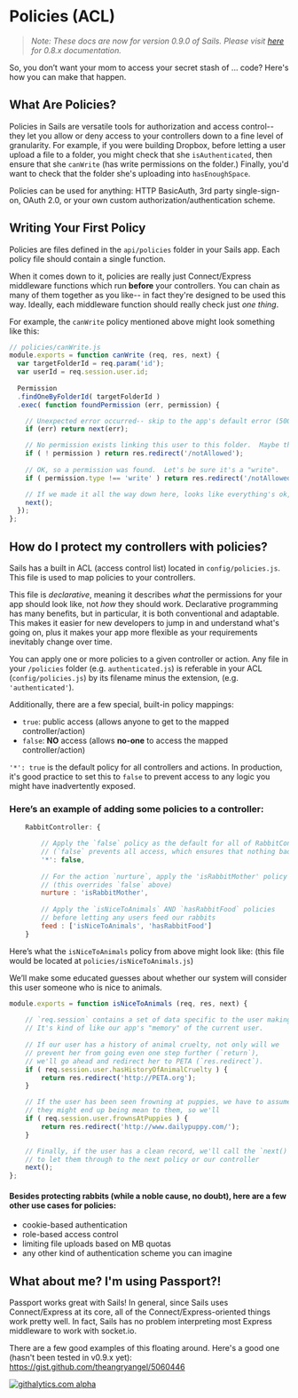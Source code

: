 # Policies (ACL)
> _Note: These docs are now for version 0.9.0 of Sails.  Please visit [here](http://08x.sailsjs.org) for 0.8.x documentation._

So, you don&rsquo;t want your mom to access your secret stash of ... code?  Here's how you can make that happen. 

## What Are Policies?

Policies in Sails are versatile tools for authorization and access control-- they let you allow or deny access to your controllers down to a fine level of granularity.  For example, if you were building Dropbox, before letting a user upload a file to a folder, you might check that she `isAuthenticated`, then ensure that she `canWrite` (has write permissions on the folder.)  Finally, you'd want to check that the folder she's uploading into `hasEnoughSpace`.

Policies can be used for anything: HTTP BasicAuth, 3rd party single-sign-on, OAuth 2.0, or your own custom authorization/authentication scheme.


## Writing Your First Policy

Policies are files defined in the `api/policies` folder in your Sails app.  Each policy file should contain a single function.

When it comes down to it, policies are really just Connect/Express middleware functions which run **before** your controllers.  You can chain as many of them together as you like-- in fact they're designed to be used this way.  Ideally, each middleware function should really check just *one thing*.

For example, the `canWrite` policy mentioned above might look something like this:

```javascript
// policies/canWrite.js
module.exports = function canWrite (req, res, next) {
  var targetFolderId = req.param('id');
  var userId = req.session.user.id;
  
  Permission
  .findOneByFolderId( targetFolderId )
  .exec( function foundPermission (err, permission) {

    // Unexpected error occurred-- skip to the app's default error (500) handler
    if (err) return next(err);

    // No permission exists linking this user to this folder.  Maybe they got removed from it?  Maybe they never had permission in the first place?  Who cares?
    if ( ! permission ) return res.redirect('/notAllowed');
    
    // OK, so a permission was found.  Let's be sure it's a "write".
    if ( permission.type !== 'write' ) return res.redirect('/notAllowed');

    // If we made it all the way down here, looks like everything's ok, so we'll let the user through
    next();
  });
};
```


## How do I protect my controllers with policies?

Sails has a built in ACL (access control list) located in `config/policies.js`.  This file is used to map policies to your controllers.  

This file is  *declarative*, meaning it describes *what* the permissions for your app should look like, not *how* they should work.  Declarative programming has many benefits, but in particular, it is both conventional and adaptable.  This makes it easier for new developers to jump in and understand what's going on, plus it makes your app more flexible as your requirements inevitably change over time.

You can apply one or more policies to a given controller or action.  Any file in your `/policies` folder (e.g. `authenticated.js`) is referable in your ACL (`config/policies.js`) by its filename minus the extension, (e.g.  `'authenticated'`).  

Additionally, there are a few special, built-in policy mappings:
  + `true`: public access  (allows anyone to get to the mapped controller/action)
  +  `false`: **NO** access (allows **no-one** to access the mapped controller/action)

 `'*': true` is the default policy for all controllers and actions.  In production, it's good practice to set this to `false` to prevent access to any logic you might have inadvertently exposed.

### Here&rsquo;s an example of adding some policies to a controller:
```javascript
	RabbitController: {

		// Apply the `false` policy as the default for all of RabbitController's actions
		// (`false` prevents all access, which ensures that nothing bad happens to our rabbits)
		'*': false,
	
		// For the action `nurture`, apply the 'isRabbitMother' policy 
		// (this overrides `false` above)
		nurture	: 'isRabbitMother',
	
		// Apply the `isNiceToAnimals` AND `hasRabbitFood` policies
		// before letting any users feed our rabbits
		feed : ['isNiceToAnimals', 'hasRabbitFood']
	}
```

Here&rsquo;s what the `isNiceToAnimals` policy from above might look like: (this file would be located at `policies/isNiceToAnimals.js`)

We&rsquo;ll make some educated guesses about whether our system will consider this user someone who is nice to animals.
```javascript
module.exports = function isNiceToAnimals (req, res, next) {
	
	// `req.session` contains a set of data specific to the user making this request.
	// It's kind of like our app's "memory" of the current user.
	
	// If our user has a history of animal cruelty, not only will we 
	// prevent her from going even one step further (`return`), 
	// we'll go ahead and redirect her to PETA (`res.redirect`).
	if ( req.session.user.hasHistoryOfAnimalCruelty ) {
		return res.redirect('http://PETA.org');
	}

	// If the user has been seen frowning at puppies, we have to assume that
	// they might end up being mean to them, so we'll 
	if ( req.session.user.frownsAtPuppies ) {
		return res.redirect('http://www.dailypuppy.com/');
	}

	// Finally, if the user has a clean record, we'll call the `next()` function
	// to let them through to the next policy or our controller
	next();
};
```

#### Besides protecting rabbits (while a noble cause, no doubt), here are a few other use cases for policies:
+ cookie-based authentication
+ role-based access control
+ limiting file uploads based on MB quotas
+ any other kind of authentication scheme you can imagine


## What about me?  I'm using Passport?!

Passport works great with Sails!  In general, since Sails uses Connect/Express at its core, all of the Connect/Express-oriented things work pretty well.  In fact, Sails has no problem interpreting most Express middleware to work with socket.io.

There are a few good examples of this floating around.  Here's a good one (hasn't been tested in v0.9.x yet):
https://gist.github.com/theangryangel/5060446



[![githalytics.com alpha](https://cruel-carlota.pagodabox.com/8acf2fc2ca0aca8a3018e355ad776ed7 "githalytics.com")](http://githalytics.com/balderdashy/sails/wiki/policies)
